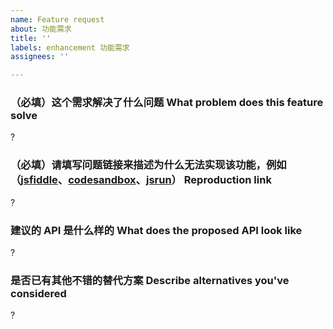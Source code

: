 ```yaml
---
name: Feature request
about: 功能需求
title: ''
labels: enhancement 功能需求
assignees: ''

---
```


### （必填）这个需求解决了什么问题 What problem does this feature solve

 ?

### （必填）请填写问题链接来描述为什么无法实现该功能，例如（[jsfiddle](https://jsfiddle.net/04Ldpsy8/)、[codesandbox](https://codesandbox.io/s/vue-template-916h0)、[jsrun](https://jsrun.pro//vIyKp/edit)） Reproduction link

 ?

### 建议的 API 是什么样的 What does the proposed API look like

 ?

### 是否已有其他不错的替代方案 Describe alternatives you've considered

 ?
